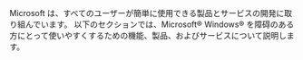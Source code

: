 <Token xmlns:xlink="http://www.w3.org/1999/xlink">Microsoft は、すべてのユーザーが簡単に使用できる製品とサービスの開発に取り組んでいます。 以下のセクションでは、Microsoft® Windows® を障碍のある方にとって使いやすくするための機能、製品、およびサービスについて説明します。</Token>

<!--HONumber=May16_HO1-->


